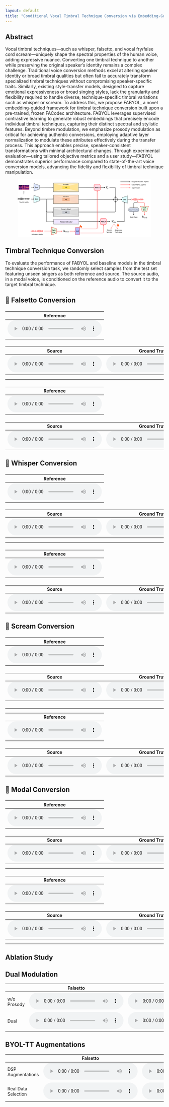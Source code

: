 ```yaml
---
layout: default
title: "Conditional Vocal Timbral Technique Conversion via Embedding-Guided Attribute Modulation"
---
```


<!-- Link to custom CSS to hide GitHub button and footer -->
<link rel="stylesheet" href="/assets/css/style.css">

## Abstract

Vocal timbral techniques—such as whisper, falsetto, and vocal fry/false cord scream—uniquely shape the spectral properties of the human voice, adding expressive nuance. Converting one timbral technique to another while preserving the original speaker’s identity remains a complex challenge. Traditional voice conversion methods excel at altering speaker identity or broad timbral qualities but often fail to accurately transform specialized timbral techniques without compromising speaker-specific traits. Similarly, existing style-transfer models, designed to capture emotional expressiveness or broad singing styles, lack the granularity and flexibility required to handle diverse, technique-specific timbral variations such as whisper or scream. To address this, we propose FABYOL, a novel embedding-guided framework for timbral technique conversion built upon a pre-trained, frozen FACodec architecture. FABYOL leverages supervised contrastive learning to generate robust embeddings that precisely encode individual timbral techniques, capturing their distinct spectral and stylistic features. Beyond timbre modulation, we emphasize prosody modulation as critical for achieving authentic conversions, employing adaptive layer normalization to modulate these attributes effectively during the transfer process. This approach enables precise, speaker-consistent transformations with minimal architectural changes. Through experimental evaluation—using tailored objective metrics and a user study—FABYOL demonstrates superior performance compared to state-of-the-art voice conversion models, advancing the fidelity and flexibility of timbral technique manipulation.
<figure>
  <img src="figure/FABYOL_model (1).png" alt="FABYOL Model Architecture">
</figure>

## Timbral Technique Conversion

To evaluate the performance of FABYOL and baseline models in the timbral technique conversion task, we randomly select samples from the test set featuring unseen singers as both reference and source. The source audio, in a modal voice, is conditioned on the reference audio to convert it to the target timbral technique.

<h2>🎵 Falsetto Conversion</h2>

<h3></h3>
<table class="reference-files">
  <thead>
    <tr>
      <th>Reference</th>
    </tr>
  </thead>
  <tbody>
    <tr>
      <td><audio controls src="audio/conversion/falsetto/1/ref_jvs001_falset10_BASIC5000_1635.wav"></audio></td>
    </tr>
  </tbody>
</table>
<h3></h3>
<table class="model-comparisons">
  <thead>
    <tr>
      <th>Source</th>
      <th>Ground Truth</th>
      <th>CosyVoice</th>
      <th>FreeVC</th>
      <th>FACodec</th>
      <th>FABYOL (Proposed)</th>
    </tr>
  </thead>
  <tbody>
    <tr>
      <td><audio controls src="audio/conversion/falsetto/1/source_jvs021_parallel100_VOICEACTRESS100_005.wav"></audio></td>
      <td><audio controls src="audio/conversion/falsetto/1/GT_jvs021_falset10_VOICEACTRESS100_005.wav"></audio></td>
      <td><audio controls src="audio/conversion/falsetto/1/COSYjvs021_parallel100_VOICEACTRESS100_005_to_falsetto_jvs001_falset10_BASIC5000_1635.wav"></audio></td>
      <td><audio controls src="audio/conversion/falsetto/1/Free_jvs021_parallel100_VOICEACTRESS100_005_to_falsetto_jvs001_falset10_BASIC5000_1635.wav"></audio></td>
      <td><audio controls src="audio/conversion/falsetto/1/ORI_jvs021_parallel100_VOICEACTRESS100_005_to_falsetto_jvs001_falset10_BASIC5000_1635.wav"></audio></td>
      <td><audio controls src="audio/conversion/falsetto/1/PRO_jvs021_parallel100_VOICEACTRESS100_005_to_falsetto_ref1_jvs001_falset10_BASIC5000_1635.wav"></audio></td>
    </tr>
  </tbody>
</table>
<hr>
<h3></h3>
<table class="reference-files">
  <thead>
    <tr>
      <th>Reference</th>
    </tr>
  </thead>
  <tbody>
    <tr>
      <td><audio controls src="audio/conversion/falsetto/2/jvs019_falset10_VOICEACTRESS100_003.wav"></audio></td>
    </tr>
  </tbody>
</table>
<h3></h3>
<table class="model-comparisons">
  <thead>
    <tr>
      <th>Source</th>
      <th>Ground Truth</th>
      <th>CosyVoice</th>
      <th>FreeVC</th>
      <th>FACodec</th>
      <th>FABYOL (Proposed)</th>
    </tr>
  </thead>
  <tbody>
    <tr>
      <td><audio controls src="audio/conversion/falsetto/2/SOUCREjvs047_parallel100_VOICEACTRESS100_001.wav"></audio></td>
      <td><audio controls src="audio/conversion/falsetto/2/GT_jvs047_falset10_VOICEACTRESS100_001.wav"></audio></td>
      <td><audio controls src="audio/conversion/falsetto/2/COSY_jvs047_parallel100_VOICEACTRESS100_001_to_falsetto_jvs019_falset10_VOICEACTRESS100_003.wav"></audio></td>
      <td><audio controls src="audio/conversion/falsetto/2/FREE_jvs047_parallel100_VOICEACTRESS100_002_to_falsetto_jvs019_falset10_VOICEACTRESS100_003.wav"></audio></td>
      <td><audio controls src="audio/conversion/falsetto/2/ORI_jvs047_parallel100_VOICEACTRESS100_001_to_falsetto_jvs019_falset10_VOICEACTRESS100_003.wav"></audio></td>
      <td><audio controls src="audio/conversion/falsetto/2/FABYOL_jvs047_parallel100_VOICEACTRESS100_001_to_falsetto_ref2_jvs019_falset10_VOICEACTRESS100_003.wav"></audio></td>
    </tr>
  </tbody>
</table>

<h2>🎵 Whisper Conversion</h2>
<h3></h3>
<table class="reference-files">
  <thead>
    <tr>
      <th>Reference</th>
    </tr>
  </thead>
  <tbody>
    <tr>
      <td><audio controls src="audio/conversion/whisper/1/ref_jvs019_whisper10_TRAVEL1000_0391.wav"></audio></td>
    </tr>
  </tbody>
</table>

<h3></h3>
<table class="model-comparisons">
  <thead>
    <tr>
      <th>Source</th>
      <th>Ground Truth</th>
      <th>CosyVoice</th>
      <th>FreeVC</th>
      <th>FACodec</th>
      <th>FABYOL (Proposed)</th>
    </tr>
  </thead>
  <tbody>
    <tr>
      <td><audio controls src="audio/conversion/whisper/1/jvs025_parallel100_VOICEACTRESS100_002.wav"></audio></td>
      <td><audio controls src="audio/conversion/whisper/1/GT_jvs025_whisper10_VOICEACTRESS100_002.wav"></audio></td>
      <td><audio controls src="audio/conversion/whisper/1/COSY_jvs025_parallel100_VOICEACTRESS100_002_to_whisper_jvs019_whisper10_TRAVEL1000_0391.wav"></audio></td>
      <td><audio controls src="audio/conversion/whisper/1/FREE_jvs025_parallel100_VOICEACTRESS100_001_to_whisper_jvs019_whisper10_TRAVEL1000_0391.wav"></audio></td>
      <td><audio controls src="audio/conversion/whisper/1/ORI_jvs025_parallel100_VOICEACTRESS100_002_to_whisper_jvs019_whisper10_TRAVEL1000_0391.wav"></audio></td>
      <td><audio controls src="audio/conversion/whisper/1/PRO_jvs025_parallel100_VOICEACTRESS100_002_to_whisper_ref2_jvs019_whisper10_TRAVEL1000_0391.wav"></audio></td>
    </tr>
  </tbody>
</table>
<hr>
<h3></h3>
<table class="reference-files">
  <thead>
    <tr>
      <th>Reference</th>
    </tr>
  </thead>
  <tbody>
    <tr>
      <td><audio controls src="audio/conversion/whisper/2/ref_jvs001_whisper10_BASIC5000_1140.wav"></audio></td>
    </tr>
  </tbody>
</table>
<h3></h3>
<table class="model-comparisons">
  <thead>
    <tr>
      <th>Source</th>
      <th>Ground Truth</th>
      <th>CosyVoice</th>
      <th>FreeVC</th>
      <th>FACodec</th>
      <th>FABYOL (Proposed)</th>
    </tr>
  </thead>
  <tbody>
    <tr>
      <td><audio controls src="audio/conversion/whisper/2/jvs021_parallel100_VOICEACTRESS100_003.wav"></audio></td>
      <td><audio controls src="audio/conversion/whisper/2/GT_jvs021_whisper10_VOICEACTRESS100_003.wav"></audio></td>
      <td><audio controls src="audio/conversion/whisper/2/COSY_jvs021_parallel100_VOICEACTRESS100_003_to_whisper_jvs001_whisper10_BASIC5000_1140.wav"></audio></td>
      <td><audio controls src="audio/conversion/whisper/2/FREE_jvs021_parallel100_VOICEACTRESS100_003_to_whisper_jvs001_whisper10_BASIC5000_1140.wav"></audio></td>
      <td><audio controls src="audio/conversion/whisper/2/ORI_jvs021_parallel100_VOICEACTRESS100_003_to_whisper_jvs001_whisper10_BASIC5000_1140.wav"></audio></td>
      <td><audio controls src="audio/conversion/whisper/2/PRO_jvs021_parallel100_VOICEACTRESS100_003_to_whisper_ref1_jvs001_whisper10_BASIC5000_1140.wav"></audio></td>
    </tr>
  </tbody>
</table>

<h2>🎵 Scream Conversion</h2>
<h3></h3>
<table class="reference-files">
  <thead>
    <tr>
      <th>Reference</th>
    </tr>
  </thead>
  <tbody>
    <tr>
      <td><audio controls src="audio/conversion/scream/1/ref_GeneraStudios_MetalScreams_110_AllTheThings_High.wav"></audio></td>
    </tr>
  </tbody>
</table>
<h3></h3>
<table class="model-comparisons">
  <thead>
    <tr>
      <th>Source</th>
      <th>Ground Truth</th>
      <th>CosyVoice</th>
      <th>FreeVC</th>
      <th>FACodec</th>
      <th>FABYOL (Proposed)</th>
    </tr>
  </thead>
  <tbody>
    <tr>
      <td><audio controls src="audio/conversion/scream/1/Jun_clean_01.wav"></audio></td>
      <td><audio controls src="audio/conversion/scream/1/GT_Jun_scream_01.wav"></audio></td>
      <td><audio controls src="audio/conversion/scream/1/COSYJun_clean_01_to_scream_GeneraStudios_MetalScreams_110_AllTheThings_High.wav"></audio></td>
      <td><audio controls src="audio/conversion/scream/1/Jun_clean_01_to_scream_GeneraStudios_MetalScreams_110_AllTheThings_High.wav"></audio></td>
      <td><audio controls src="audio/conversion/scream/1/ORI_Jun_clean_01_to_scream_GeneraStudios_MetalScreams_110_AllTheThings_High.wav"></audio></td>
      <td><audio controls src="audio/conversion/scream/1/PRO_Jun_clean_01_to_scream_ref1_GeneraStudios_MetalScreams_110_AllTheThings_High.wav"></audio></td>
    </tr>
  </tbody>
</table>
<h3></h3>
<hr>
<table class="reference-files">
  <thead>
    <tr>
      <th>Reference</th>
    </tr>
  </thead>
  <tbody>
    <tr>
      <td><audio controls src="audio/conversion/scream/2/ref_GeneraStudios_MetalScreams_110_WeAreTheHate.wav"></audio></td>
    </tr>
  </tbody>
</table>
<h3></h3>
<table class="model-comparisons">
  <thead>
    <tr>
      <th>Source</th>
      <th>Ground Truth</th>
      <th>CosyVoice</th>
      <th>FreeVC</th>
      <th>FACodec</th>
      <th>FABYOL (Proposed)</th>
    </tr>
  </thead>
  <tbody>
    <tr>
      <td><audio controls src="audio/conversion/scream/2/Wayne_clean_01.wav"></audio></td>
      <td><audio controls src="audio/conversion/scream/2/GT_Wayne_scream_01.wav"></audio></td>
      <td><audio controls src="audio/conversion/scream/2/COSY_Wayne_clean_01_to_scream_GeneraStudios_MetalScreams_110_WeAreTheHate.wav"></audio></td>
      <td><audio controls src="audio/conversion/scream/2/FREEWayne_clean_01_to_scream_GeneraStudios_MetalScreams_110_AllTheThings_High.wav"></audio></td>
      <td><audio controls src="audio/conversion/scream/2/ORI_Wayne_clean_01_to_scream_GeneraStudios_MetalScreams_110_WeAreTheHate.wav"></audio></td>
      <td><audio controls src="audio/conversion/scream/2/PRO_Wayne_clean_01_to_scream_ref1_GeneraStudios_MetalScreams_110_WeAreTheHate.wav"></audio></td>
    </tr>
  </tbody>
</table>

<h2>🎵 Modal Conversion</h2>

<h3></h3>
<table class="reference-files">
  <thead>
    <tr>
      <th>Reference</th>
    </tr>
  </thead>
  <tbody>
    <tr>
      <td><audio controls src="audio/conversion/spksim/1/jvs019_parallel100_VOICEACTRESS100_099.wav"></audio></td>
    </tr>
  </tbody>
</table>

<h3></h3>
<table class="model-comparisons">
  <thead>
    <tr>
      <th>Source</th>
      <th>Ground Truth</th>
      <th>CosyVoice</th>
      <th>FreeVC</th>
      <th>FACodec</th>
      <th>FABYOL (Proposed)</th>
    </tr>
  </thead>
  <tbody>
    <tr>
      <td><audio controls src="audio/conversion/spksim/1/jvs034_parallel100_VOICEACTRESS100_002.wav"></audio></td>
      <td><audio controls src="audio/conversion/spksim/1/GT_jvs034_parallel100_VOICEACTRESS100_002.wav"></audio></td>
      <td><audio controls src="audio/conversion/spksim/1/COSY_jvs034_parallel100_VOICEACTRESS100_002_to_modal_jvs019_parallel100_VOICEACTRESS100_099.wav"></audio></td>
      <td><audio controls src="audio/conversion/spksim/1/FREE_jvs034_parallel100_VOICEACTRESS100_002_to_modal_jvs019_parallel100_VOICEACTRESS100_099.wav"></audio></td>
      <td><audio controls src="audio/conversion/spksim/1/ORI_jvs034_parallel100_VOICEACTRESS100_002_to_modal_jvs019_parallel100_VOICEACTRESS100_099.wav"></audio></td>
      <td><audio controls src="audio/conversion/spksim/1/PRO_jvs034_parallel100_VOICEACTRESS100_002_to_modal_ref2_jvs019_parallel100_VOICEACTRESS100_099.wav"></audio></td>
    </tr>
  </tbody>
</table>
<hr>
<h3></h3>
<table class="reference-files">
  <thead>
    <tr>
      <th>Reference</th>
    </tr>
  </thead>
  <tbody>
    <tr>
      <td><audio controls src="audio/conversion/spksim/2/jvs001_parallel100_VOICEACTRESS100_091.wav"></audio></td>
    </tr>
  </tbody>
</table>

<h3></h3>
<table class="model-comparisons">
  <thead>
    <tr>
      <th>Source</th>
      <th>Ground Truth</th>
      <th>CosyVoice</th>
      <th>FreeVC</th>
      <th>FACodec</th>
      <th>FABYOL (Proposed)</th>
    </tr>
  </thead>
  <tbody>
    <tr>
      <td><audio controls src="audio/conversion/spksim/2/jvs066_parallel100_VOICEACTRESS100_004.wav"></audio></td>
      <td><audio controls src="audio/conversion/spksim/2/GT_jvs066_parallel100_VOICEACTRESS100_004.wav"></audio></td>
      <td><audio controls src="audio/conversion/spksim/2/COSY_jvs066_parallel100_VOICEACTRESS100_004_to_modal_jvs001_parallel100_VOICEACTRESS100_091.wav"></audio></td>
      <td><audio controls src="audio/conversion/spksim/2/FREE_jvs066_parallel100_VOICEACTRESS100_004_to_modal_jvs001_parallel100_VOICEACTRESS100_091.wav"></audio></td>
      <td><audio controls src="audio/conversion/spksim/2/ORI_jvs066_parallel100_VOICEACTRESS100_004_to_modal_jvs001_parallel100_VOICEACTRESS100_091.wav"></audio></td>
      <td><audio controls src="audio/conversion/spksim/2/PRO_jvs066_parallel100_VOICEACTRESS100_004_to_modal_ref1_jvs001_parallel100_VOICEACTRESS100_091.wav"></audio></td>
    </tr>
  </tbody>
</table>

<hr>

## Ablation Study

<h2>Dual Modulation</h2>

<table class="model-comparisons">
  <thead>
    <tr>
      <th></th>
      <th>Falsetto</th>
      <th>Whisper</th>
      <th>Scream</th>
      <th>Modal</th>
    </tr>
  </thead>
  <tbody>
    <tr>
      <td>w/o Prosody</td>
      <td><audio controls src="audio/conversion/ablation/dual_modulation/falsetto/FABYOL_no_prosody_jvs021_parallel100_VOICEACTRESS100_005_to_falsetto_ref1_jvs001_falset10_BASIC5000_1635.wav"></audio></td>
      <td><audio controls src="audio/conversion/ablation/dual_modulation/whisper/FABYOL_no_prosody_jvs021_parallel100_VOICEACTRESS100_005_to_whisper_ref1_jvs001_whisper10_BASIC5000_1635.wav"></audio></td>
      <td><audio controls src="audio/conversion/ablation/dual_modulation/scream/FABYOL_no_prosody_jvs021_parallel100_VOICEACTRESS100_005_to_scream_ref1_jvs001_scream10_BASIC5000_1635.wav"></audio></td>
      <td><audio controls src="audio/conversion/ablation/dual_modulation/modal/FABYOL_no_prosody_jvs021_parallel100_VOICEACTRESS100_005_to_modal_ref1_jvs001_modal10_BASIC5000_1635.wav"></audio></td>
    </tr>
    <tr>
      <td>Dual</td>
      <td><audio controls src="audio/conversion/ablation/dual_modulation/falsetto/FABYOL_dual_jvs021_parallel100_VOICEACTRESS100_005_to_falsetto_ref1_jvs001_falset10_BASIC5000_1635.wav"></audio></td>
      <td><audio controls src="audio/conversion/ablation/dual_modulation/whisper/FABYOL_dual_jvs021_parallel100_VOICEACTRESS100_005_to_whisper_ref1_jvs001_whisper10_BASIC5000_1635.wav"></audio></td>
      <td><audio controls src="audio/conversion/ablation/dual_modulation/scream/FABYOL_dual_jvs021_parallel100_VOICEACTRESS100_005_to_scream_ref1_jvs001_scream10_BASIC5000_1635.wav"></audio></td>
      <td><audio controls src="audio/conversion/ablation/dual_modulation/modal/FABYOL_dual_jvs021_parallel100_VOICEACTRESS100_005_to_modal_ref1_jvs001_modal10_BASIC5000_1635.wav"></audio></td>
    </tr>
  </tbody>
</table>

<h2>BYOL-TT Augmentations</h2>

<table class="model-comparisons">
  <thead>
    <tr>
      <th></th>
      <th>Falsetto</th>
      <th>Whisper</th>
      <th>Scream</th>
      <th>Modal</th>
    </tr>
  </thead>
  <tbody>
    <tr>
      <td>DSP Augmentations</td>
      <td><audio controls src="audio/conversion/ablation/byol_tt/falsetto/FABYOL_dsp_aug_jvs021_parallel100_VOICEACTRESS100_005_to_falsetto_ref1_jvs001_falset10_BASIC5000_1635.wav"></audio></td>
      <td><audio controls src="audio/conversion/ablation/byol_tt/whisper/FABYOL_dsp_aug_jvs021_parallel100_VOICEACTRESS100_005_to_whisper_ref1_jvs001_whisper10_BASIC5000_1635.wav"></audio></td>
      <td><audio controls src="audio/conversion/ablation/byol_tt/scream/FABYOL_dsp_aug_jvs021_parallel100_VOICEACTRESS100_005_to_scream_ref1_jvs001_scream10_BASIC5000_1635.wav"></audio></td>
      <td><audio controls src="audio/conversion/ablation/byol_tt/modal/FABYOL_dsp_aug_jvs021_parallel100_VOICEACTRESS100_005_to_modal_ref1_jvs001_modal10_BASIC5000_1635.wav"></audio></td>
    </tr>
    <tr>
      <td>Real Data Selection</td>
      <td><audio controls src="audio/conversion/ablation/byol_tt/falsetto/FABYOL_real_data_jvs021_parallel100_VOICEACTRESS100_005_to_falsetto_ref1_jvs001_falset10_BASIC5000_1635.wav"></audio></td>
      <td><audio controls src="audio/conversion/ablation/byol_tt/whisper/FABYOL_real_data_jvs021_parallel100_VOICEACTRESS100_005_to_whisper_ref1_jvs001_whisper10_BASIC5000_1635.wav"></audio></td>
      <td><audio controls src="audio/conversion/ablation/byol_tt/scream/FABYOL_real_data_jvs021_parallel100_VOICEACTRESS100_005_to_scream_ref1_jvs001_scream10_BASIC5000_1635.wav"></audio></td>
      <td><audio controls src="audio/conversion/ablation/byol_tt/modal/FABYOL_real_data_jvs021_parallel100_VOICEACTRESS100_005_to_modal_ref1_jvs001_modal10_BASIC5000_1635.wav"></audio></td>
    </tr>
  </tbody>
</table>

